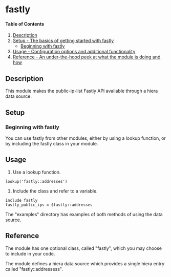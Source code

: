 # fastly

#### Table of Contents

1. [Description](#description)
1. [Setup - The basics of getting started with fastly](#setup)
    * [Beginning with fastly](#beginning-with-fastly)
1. [Usage - Configuration options and additional functionality](#usage)
1. [Reference - An under-the-hood peek at what the module is doing and how](#reference)

## Description

This module makes the public-ip-list Fastly API available through a hiera data source.

## Setup

### Beginning with fastly

You can use fastly from other modules, either by using a lookup function, or by including
the fastly class in your module.

## Usage

1. Use a lookup function.
```puppet
lookup('fastly::addresses')
```

1. Include the class and refer to a variable.
```puppet
include fastly
fastly_public_ips = $fastly::addresses
```

The "examples" directory has examples of both methods of using the data source.

## Reference

The module has one optional class, called "fastly", which you may choose to include in your code.

The module defines a hiera data source which provides a single hiera entry called "fastly::addressess".
